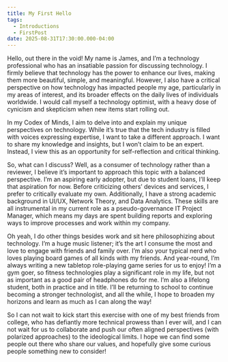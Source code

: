 ```yaml
---
title: My First Hello
tags:
  - Introductions
  - FirstPost
date: 2025-08-31T17:30:00.000-04:00
---
```

Hello, out there in the void! My name is James, and I’m a technology professional who has an insatiable passion for discussing technology. I firmly believe that technology has the power to enhance our lives, making them more beautiful, simple, and meaningful. However, I also have a critical perspective on how technology has impacted people my age, particularly in my areas of interest, and its broader effects on the daily lives of individuals worldwide. I would call myself a technology optimist, with a heavy dose of cynicism and skepticism when new items start rolling out. 

In my Codex of Minds, I aim to delve into and explain my unique perspectives on technology. While it’s true that the tech industry is filled with voices expressing expertise, I want to take a different approach. I want to share my knowledge and insights, but I won’t claim to be an expert. Instead, I view this as an opportunity for self-reflection and critical thinking.

So, what can I discuss? Well, as a consumer of technology rather than a reviewer, I believe it’s important to approach this topic with a balanced perspective. I’m an aspiring early adopter, but due to student loans, I’ll keep that aspiration for now. Before criticizing others’ devices and services, I prefer to critically evaluate my own. Additionally, I have a strong academic background in UI/UX, Network Theory, and Data Analytics. These skills are all instrumental in my current role as a pseudo-governance IT Project Manager, which means my days are spent building reports and exploring ways to improve processes and work within my company. 

Oh yeah, I do other things besides work and sit here philosophizing about technology. I’m a huge music listener; it’s the art I consume the most and love to engage with friends and family over. I’m also your typical nerd who loves playing board games of all kinds with my friends. And year-round, I’m always writing a new tabletop role-playing game series for us to enjoy! I’m a gym goer, so fitness technologies play a significant role in my life, but not as important as a good pair of headphones do for me. I’m also a lifelong student, both in practice and in title. I’ll be returning to school to continue becoming a stronger technologist, and all the while, I hope to broaden my horizons and learn as much as I can along the way!

So I can not wait to kick start this exercise with one of my best friends from college, who has defiantly more technical prowess than I ever will, and I can not wait for us to collaborate and push our often aligned perspectives (with polarized approaches) to the ideological limits. I hope we can find some people out there who share our values, and hopefully give some curious people something new to consider!
